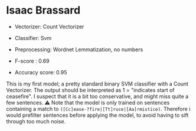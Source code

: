 # Isaac Brassard
- Vectorizer: Count Vectorizer 
- Classifier: Svm
- Preprocessing: Wordnet Lemmatization, no numbers 

- F-score : 0.69
- Accuracy score: 0.95

This is my first model; a pretty standard binary SVM classifier with a Count Vectorizer.
The output should be interpreted as 1 = "indicates start of ceasefire".
I suspect that it is a bit too conservative, and might miss quite a few sentences.
:warning: Note that the model is only trained on sentences containing a  match to `([Cc]ease-?fire|[Tt]ruce|[Aa]rmistice)`.
Therefore i would prefilter sentences before applying the model, to avoid having to sift through too much noise.
